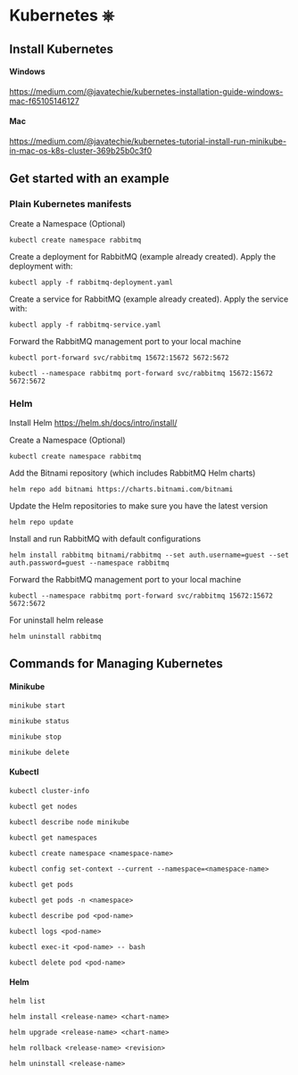 # Kubernetes ⎈ 

## Install Kubernetes 

#### Windows
https://medium.com/@javatechie/kubernetes-installation-guide-windows-mac-f65105146127
#### Mac
https://medium.com/@javatechie/kubernetes-tutorial-install-run-minikube-in-mac-os-k8s-cluster-369b25b0c3f0

## Get started with an example

### Plain Kubernetes manifests

Create a Namespace (Optional)

`kubectl create namespace rabbitmq`

Create a deployment for RabbitMQ (example already created). Apply the deployment with:

`kubectl apply -f rabbitmq-deployment.yaml`

Create a service for RabbitMQ (example already created). Apply the service with:

`kubectl apply -f rabbitmq-service.yaml`

Forward the RabbitMQ management port to your local machine

`kubectl port-forward svc/rabbitmq 15672:15672 5672:5672`

`kubectl --namespace rabbitmq port-forward svc/rabbitmq 15672:15672 5672:5672`

### Helm
Install Helm
https://helm.sh/docs/intro/install/

Create a Namespace (Optional)

`kubectl create namespace rabbitmq`

Add the Bitnami repository (which includes RabbitMQ Helm charts)

`helm repo add bitnami https://charts.bitnami.com/bitnami`

Update the Helm repositories to make sure you have the latest version

`helm repo update`

Install and run RabbitMQ with default configurations

`helm install rabbitmq bitnami/rabbitmq --set auth.username=guest --set auth.password=guest --namespace rabbitmq`

Forward the RabbitMQ management port to your local machine

`kubectl --namespace rabbitmq port-forward svc/rabbitmq 15672:15672 5672:5672`

For uninstall helm release

`helm uninstall rabbitmq`


## Commands for Managing Kubernetes

#### Minikube

`minikube start`

`minikube status`

`minikube stop`

`minikube delete`


#### Kubectl
`kubectl cluster-info`

`kubectl get nodes`

`kubectl describe node minikube`

`kubectl get namespaces`

`kubectl create namespace <namespace-name>`

`kubectl config set-context --current --namespace=<namespace-name>`

`kubectl get pods`

`kubectl get pods -n <namespace>`

`kubectl describe pod <pod-name>`

`kubectl logs <pod-name>`

`kubectl exec-it <pod-name> -- bash`

`kubectl delete pod <pod-name>`

#### Helm
`helm list`

`helm install <release-name> <chart-name>`

`helm upgrade <release-name> <chart-name>`

`helm rollback <release-name> <revision>`

`helm uninstall <release-name>`